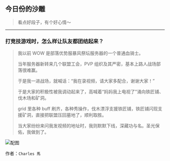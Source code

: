 ## 今日份的沙雕

> 看点好段子，有个好心情～


 
---

### 打竞技游戏时，怎么样让队友都团结起来？

> 我以前 WOW 是部落优势服暴风祭坛服务器的一个普通血骑士。
> 
> 当年服务器新转来几个联盟工会，PVP 组织及其严密，基本上路人战场部落很难赢。
> 
> 于是我一进战场，就喊话：“我在录视频，请大家多配合，谢谢大家！”
> 
> 于是大家的积极性被我调动起来了，高喊着“妈妈我上电视了”涌向铁匠铺、伐木场和矿洞。
> 
> grid 里各种 buff 刷齐，各种秀操作，伐木漂浮支援铁匠铺，铁匠铺闪现支援矿洞，直接把联盟压回墓地了，顺利取胜。
> 
> 当大家纷纷来问我发视频的地址时，我则默默下线，深藏功与名。圣光保佑，我做到了。



![配图](https://pic2.zhimg.com/26786bffb58da39b05417bc86ace13d1_b.jpg)


作者：`Charles 馬`